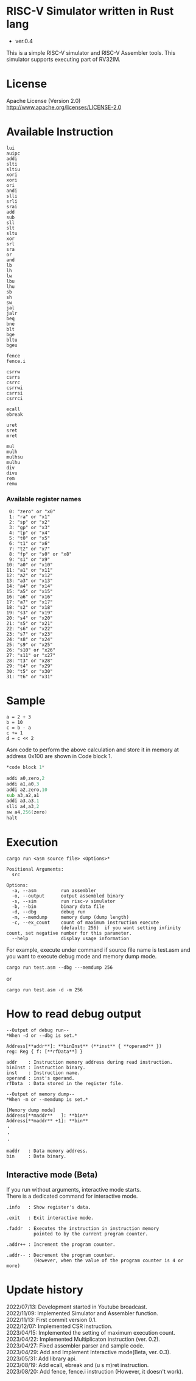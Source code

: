 RISC-V Simulator written in Rust lang
===============================

- ver.0.4

This is a simple RISC-V simulator and RISC-V Assembler tools.
This simulator supports executing part of RV32IM.

License
========================================

Apache License (Version 2.0)  
http://www.apache.org/licenses/LICENSE-2.0  


Available Instruction
========================================
```text
lui
auipc
addi
slti
sltiu
xori
xori
ori
andi
slli
srli
srai
add
sub
sll
slt
sltu
xor
srl
sra
or
and
lb
lh
lw
lbu
lhu
sb
sh
sw
jal
jalr
beq
bne
blt
bge
bltu
bgeu

fence
fence.i

csrrw
csrrs
csrrc
csrrwi
csrrsi
csrrci

ecall
ebreak

uret
sret
mret

mul
mulh
mulhsu
mulhu
div
divu
rem
remu
```

### Available register names
```
 0: "zero" or "x0"
 1: "ra" or "x1"
 2: "sp" or "x2"
 3: "gp" or "x3"
 4: "tp" or "x4"
 5: "t0" or "x5"
 6: "t1" or "x6"
 7: "t2" or "x7"
 8: "fp" or "s0" or "x8"
 9: "s1" or "x9"
10: "a0" or "x10"
11: "a1" or "x11"
12: "a2" or "x12"
13: "a3" or "x13"
14: "a4" or "x14"
15: "a5" or "x15"
16: "a6" or "x16"
17: "a7" or "x17"
18: "s2" or "x18"
19: "s3" or "x19"
20: "s4" or "x20"
21: "s5" or "x21"
22: "s6" or "x22"
23: "s7" or "x23"
24: "s8" or "x24"
25: "s9" or "x25"
26: "s10" or "x26"
27: "s11" or "x27"
28: "t3" or "x28"
29: "t4" or "x29"
30: "t5" or "x30"
31: "t6" or "x31"
``` 

Sample
======================================

```text
a = 2 + 3
b = 10
c = b - a
c += 1
d = c << 2

```
Asm code to perform the above calculation and store it in memory at address 0x100 are shown in Code block 1.

```m68k:sample.asm
*code block 1*

addi a0,zero,2
addi a1,a0,3
addi a2,zero,10
sub a3,a2,a1
addi a3,a3,1
slli a4,a3,2
sw a4,256(zero)
halt
```

Execution
======================================
```
cargo run <asm source file> <Options>*
```

```
Positional Arguments:
  src

Options:
  -a, --asm         run assembler
  -o, --output      output assembled binary
  -s, --sim         run risc-v simulator
  -b, --bin         binary data file
  -d, --dbg         debug run
  -m, --memdump     memory dump (dump length)
  -c, --ex_count    count of maximum instruction execute
                    (default: 256)  if you want setting infinity count, set negative number for this parameter.
  --help            display usage information
```

For example, execute under command if source file name is test.asm and you want to execute debug mode and memory dump mode.
```
cargo run test.asm --dbg ---memdump 256
```
or
```
cargo run test.asm -d -m 256
```

How to read debug output
======================================

```
--Output of debug run--
*When -d or --dbg is set.*

Address[**addr**]: **binInst** (**inst** { **operand** })
reg: Reg { f: [**rfData**] }

addr    : Instruction memory address during read instruction.
binInst : Instruction binary.
inst    : Instruction name.
operand : inst's operand.
rfData  : Data stored in the register file.
```

```
--Output of memory dump--
*When -m or --memdump is set.*

[Memory dump mode]
Address[**maddr**   ]: **bin**
Address[**maddr** +1]: **bin**
・
・
・

maddr   : Data memory address.
bin     : Data binary.
```

## Interactive mode (Beta)
If you run without arguments, interactive mode starts.  
There is a dedicated command for interactive mode.
```
.info   : Show register's data.

.exit   : Exit interactive mode.

.faddr  : Executes the instruction in instruction memory 
          pointed to by the current program counter.

.addr++ : Increment the program counter.

.addr-- : Decrement the program counter.
          (However, when the value of the program counter is 4 or more)
```

Update history
======================================
2022/07/13:  Development started in Youtube broadcast.  
2022/11/09:  Implemented Simulator and Assembler function.  
2022/11/13:  First commit version 0.1.  
2022/12/07:  Implemented CSR instruction.  
2023/04/15:  Implemented the setting of maximum execution count.  
2023/04/22:  Implemented Multiplicaton instruction (ver. 0.2).  
2023/04/27:  Fixed assembler parser and sample code.  
2023/04/29:  Add and Implement Interactive mode(Beta, ver. 0.3).  
2023/05/31:  Add library api.  
2023/08/19:  Add ecall, ebreak and (u s m)ret instruction.  
2023/08/20:  Add fence, fence.i instruction (However, it doesn't work).  
